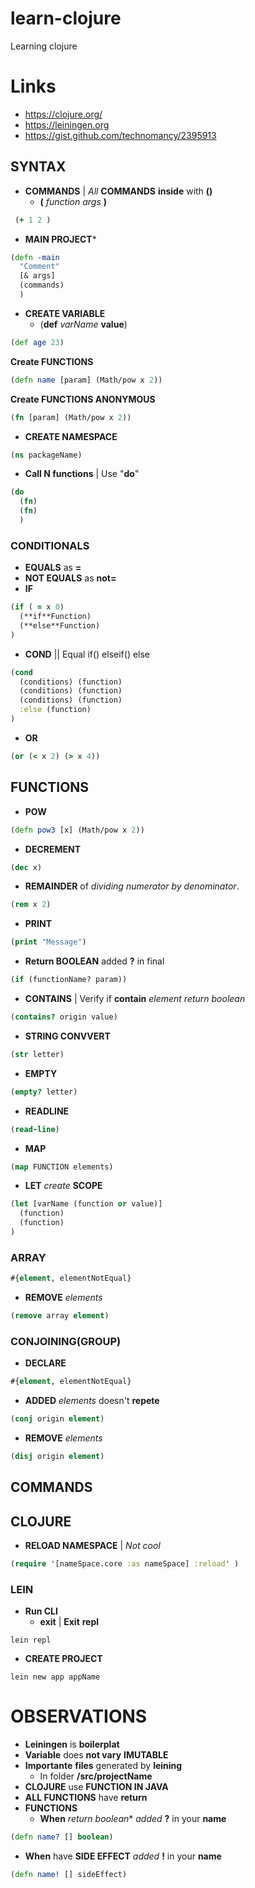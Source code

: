 # learn-clojure
Learning clojure

# Links
- https://clojure.org/
- https://leiningen.org
- https://gist.github.com/technomancy/2395913


## SYNTAX
- **COMMANDS** | _All_ **COMMANDS** **inside** with **()**
  - **(** _function_ _args_ **)**
```clojure
 (+ 1 2 )
```
- **MAIN PROJECT***
```clojure
(defn -main
  "Comment"
  [& args]
  (commands)
  )
  ```
- **CREATE VARIABLE**
  - (**def** _varName_ **value**)
```clojure
(def age 23)
```
**Create FUNCTIONS**
```clojure
(defn name [param] (Math/pow x 2))
```
**Create FUNCTIONS ANONYMOUS**
```clojure
(fn [param] (Math/pow x 2))
```

- **CREATE NAMESPACE**
```clojure
(ns packageName)
```
- **Call N functions** | Use "**do**"
```clojure
(do
  (fn)
  (fn)
  )
```


### CONDITIONALS
- **EQUALS** as **=**
- **NOT EQUALS** as **not=**
- **IF**
```clojure
(if ( = x 0)
  (**if**Function)
  (**else**Function)
)
```
- **COND** || Equal if() elseif() else
```clojure
(cond
  (conditions) (function)
  (conditions) (function)
  (conditions) (function)
  :else (function)
)
```
- **OR**
```clojure
(or (< x 2) (> x 4))
```






## FUNCTIONS
- **POW**
```clojure
(defn pow3 [x] (Math/pow x 2))
```
- **DECREMENT**
```clojure
(dec x)
```
- **REMAINDER** of _dividing numerator by denominator_.
```clojure
(rem x 2)
```
- **PRINT**
```clojure
(print "Message")
```
- **Return BOOLEAN** added **?** in final
```clojure
(if (functionName? param))
```
- **CONTAINS** | Verify if **contain** _element_ _return boolean_
```clojure
(contains? origin value)
```
- **STRING CONVVERT**
```clojure
(str letter)
```
- **EMPTY**
```clojure
(empty? letter)
```
- **READLINE**
```clojure
(read-line)
```
- **MAP**
```clojure
(map FUNCTION elements)
```
- **LET** _create_ **SCOPE**
```clojure
(let [varName (function or value)]
  (function)
  (function)
)
```



### ARRAY
```clojure
#{element, elementNotEqual}
```
- **REMOVE** _elements_
```clojure
(remove array element)
```
### CONJOINING(GROUP)
- **DECLARE**
```clojure
#{element, elementNotEqual}
```
- **ADDED** _elements_ doesn't **repete**
```clojure
(conj origin element)
```
- **REMOVE** _elements_
```clojure
(disj origin element)
```





## COMMANDS

## CLOJURE
- **RELOAD NAMESPACE**  | _Not cool_
```clojure
(require '[nameSpace.core :as nameSpace] :reload' )
```

### LEIN
- **Run CLI**
  - **exit** | **Exit** **repl**
```shell
lein repl
```
- **CREATE PROJECT**
```shell
lein new app appName
```

# OBSERVATIONS
- **Leiningen** is **boilerplat**
- **Variable** does **not vary** **IMUTABLE**
- **Importante** **files** generated by **leining**
  - In folder **/src/projectName**
- **CLOJURE** use **FUNCTION IN JAVA**
- **ALL FUNCTIONS** have **return**
- **FUNCTIONS**
  - **When** _return_ *boolean** _added_ **?** in your **name**
```clojure
(defn name? [] boolean)
```
  - **When** have **SIDE EFFECT**  _added_ **!** in your **name**
```clojure
(defn name! [] sideEffect)
```
